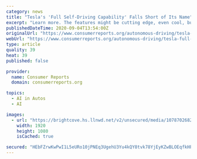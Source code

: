 ```yaml
---
category: news
title: "Tesla's 'Full Self-Driving Capability' Falls Short of Its Name"
excerpt: "Learn more. The features might be cutting edge, even cool, but we think buyers should be wary of shelling out $8,000 for what electric car company Tesla calls its Full Self-Driving Capability option. Tesla claims every new vehicle it builds includes all ..."
publishedDateTime: 2020-09-04T13:54:00Z
originalUrl: "https://www.consumerreports.org/autonomous-driving/tesla-full-self-driving-capability-review-falls-short-of-its-name/"
webUrl: "https://www.consumerreports.org/autonomous-driving/tesla-full-self-driving-capability-review-falls-short-of-its-name/"
type: article
quality: 39
heat: 39
published: false

provider:
  name: Consumer Reports
  domain: consumerreports.org

topics:
  - AI in Autos
  - AI

images:
  - url: "https://brightcove.hs.llnwd.net/v2/unsecured/media/1078702682/202008/705/1078702682_6186323527001_6185173516001-vs.jpg?pubId=1078702682&videoId=6185173516001"
    width: 1920
    height: 1080
    isCached: true

secured: "HEbFZrwKwPwI1L5eURo10jPNEq3UgehU3Yu4kQY8tvk78YjEyKZwBLOEqfkHPsHikvzNlH/dPzwGggETYzEe7lBtksWrBt4geUcrg8rLvYiuk3GMS7JcsqHeeR7tNxuzb+t/ASu9tln9xrCHarKEBi75hIlNc70wSHD7DyMuYKUIc664Nd+GqAs6v42rvxS7V9Vc4OKBVurOd5/5h9QFyNUvHtOoJ9t7jRTF7tEmUa+nmzflbxoBPplPxHsI75xfm3O+aZGtMdDKNeEorrGLF/aKj8kvPxv0JM0k5e2NQ4gwiAb5KvGKaWtI8sXDm1nmG5nXLYUCA5ZQf05KDSEYK8rNCduh6lAPX7/FuX9tHGo=;ovnCn5ElEAerMUjQ1Uv+iQ=="
---
```


